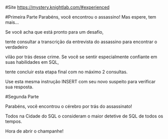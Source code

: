 #Site
https://mystery.knightlab.com/#experienced

#Primeira Parte
Parabéns, você encontrou o assassino! Mas espere, tem mais... 

Se você acha que está pronto para um desafio, 

tente consultar a transcrição da entrevista do assassino para encontrar o verdadeiro

vilão por trás desse crime. Se você se sentir especialmente confiante em suas habilidades em SQL,

tente concluir esta etapa final com no máximo 2 consultas.

Use esta mesma instrução INSERT com seu novo suspeito para verificar sua resposta.

#Segunda Parte

Parabéns, você encontrou o cérebro por trás do assassinato!

Todos na Cidade do SQL o consideram o maior detetive de SQL de todos os tempos.

Hora de abrir o champanhe!

